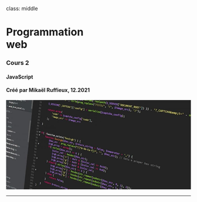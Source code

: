 class: middle

<h1><span class="secondary-color">Programmation</span><br/>web</h1>

### Cours 2

#### JavaScript

#### Créé par Mikaël Ruffieux, 12.2021

<img class="first-slide-image" src="../sources_cours/img/first_slide.jpg">

---
